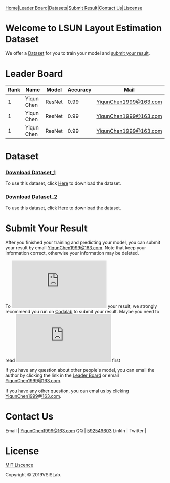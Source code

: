 

[Home](https://YiqunChen1999.github.io)|[Leader Board](#leader-board)|[Datasets](#dataset)|[Submit Result](#submit-your-result)|[Contact Us](#contact-us)|[Liscense](#license)




# Welcome to LSUN Layout Estimation Dataset

We offer a [Dataset](#dataset) for you to train your model and [submit your result](#submit-your-result).



# Leader Board

Rank|Name|Model|Accuracy|Mail
----|----|-----|--------|----
1   |Yiqun Chen|ResNet|0.99   |<YiqunChen1999@163.com>
1   |Yiqun Chen|ResNet|0.99   |<YiqunChen1999@163.com>
1   |Yiqun Chen|ResNet|0.99   |<YiqunChen1999@163.com>



# Dataset

### [Download Dataset_1](https://yiqunchen1999.github.io/Dataset_1/)

To use this dataset, click [Here](https://yiqunchen1999.github.io/Dataset_1/) to download the dataset.

### [Download Dataset_2](https://yiqunchen1999.github.io/Dataset_2/)

To use this dataset, click [Here](https://yiqunchen1999.github.io/Dataset_2/) to download the dataset.

# Submit Your Result

After you finished your training and predicting your model, you can submit your result by email <YiqunChen1999@163.com>. Note that keep your information correct, otherwise your information may be deleted.

To ![submit](https://github.com/YiqunChen1999/YiqunChen1999.github.io/blob/master/Uploading.MD) your result, we strongly recommend you run on [Codalab](https://competitions.codalab.org/) to submit your result. Maybe you need to read ![this guide](https://github.com/YiqunChen1999/YiqunChen1999.github.io/blob/master/Uploading.MD) first

If you have any question about other people's model, you can email the author by clicking the link in the [Leader Board](#leader-board) or email <YiqunChen1999@163.com>.

If you have any other question, you can emal us by clicking <YiqunChen1999@163.com>.


# Contact Us

Email | <YiqunChen1999@163.com>
QQ | [592549603](https://www.imqq.com/)
LinkIn | 
Twitter | 


# License

[MIT Liscence](https://raw.githubusercontent.com/YiqunChen1999/YiqunChen1999.github.io/master/LICENSE.txt)

Copyright © 2019VSISLab. 

